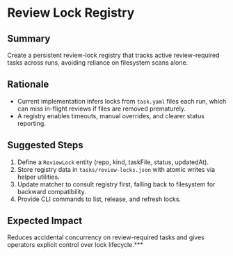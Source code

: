 # Review Lock Registry

## Summary
Create a persistent review-lock registry that tracks active review-required tasks across runs, avoiding reliance on filesystem scans alone.

## Rationale
- Current implementation infers locks from `task.yaml` files each run, which can miss in-flight reviews if files are removed prematurely.
- A registry enables timeouts, manual overrides, and clearer status reporting.

## Suggested Steps
1. Define a `ReviewLock` entity (repo, kind, taskFile, status, updatedAt).
2. Store registry data in `tasks/review-locks.json` with atomic writes via helper utilities.
3. Update matcher to consult registry first, falling back to filesystem for backward compatibility.
4. Provide CLI commands to list, release, and refresh locks.

## Expected Impact
Reduces accidental concurrency on review-required tasks and gives operators explicit control over lock lifecycle.***

